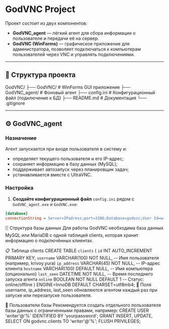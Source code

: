 # GodVNC Project

Проект состоит из двух компонентов:

- **GodVNC_agent** — лёгкий агент для сбора информации о пользователе и передачи её на сервер.
- **GodVNC (WinForms)** — графическое приложение для администратора, позволяет подключаться к компьютерам пользователей через VNC и управлять подключениями.

---

## 📁 Структура проекта

GodVNC/
├── GodVNC/ # WinForms GUI приложение
├── GodVNC_agent/ # Фоновый агент
├── config.ini # Конфигурационный файл (подключение к БД)
├── README.md # Документация
└── .gitignore

---

## ⚙️ GodVNC_agent

### Назначение

Агент запускается при входе пользователя в систему и:

- определяет текущего пользователя и его IP-адрес;
- сохраняет информацию в базу данных (MySQL);
- поддерживает автозапуск через планировщик задач;
- устанавливается вместе с UltraVNC.

### Настройка

1. **Создайте конфигурационный файл** `config.ini` рядом с `GodVNC_agent.exe` и `GodVNC.exe`:
```ini
[database]
connectionString = Server=IPadress;port=3306;Database=godvnc;User Id=writer;Password=yourpassword!;
```

🗄️ Структура базы данных
Для работы GodVNC необходима база данных MySQL или MariaDB с одной таблицей clients, которая хранит информацию о подключённых клиентах.

📋 Таблица clients
CREATE TABLE `clients` (
  `id` INT AUTO_INCREMENT PRIMARY KEY,
  `username` VARCHAR(100) NOT NULL,        -- Имя пользователя (например, krivoy.yura)
  `ip_address` VARCHAR(45) NOT NULL,       -- IP-адрес клиента
  `hostname` VARCHAR(100) DEFAULT NULL,    -- Имя компьютера (опционально)
  `last_seen` DATETIME NOT NULL,           -- Время последнего запуска агента
  `online` BOOLEAN NOT NULL DEFAULT 1      -- Статус: online/offline
) ENGINE=InnoDB DEFAULT CHARSET=utf8mb4;
🔄 Поля username, ip_address, last_seen обновляются агентом каждый раз при запуске или перезапуске пользователя.

🔐 Пользователи базы
Рекомендуется создать отдельного пользователя базы данных с ограниченными правами, например:
CREATE USER 'writer'@'%' IDENTIFIED BY 'yourpassword';
GRANT INSERT, UPDATE, SELECT ON godvnc.clients TO 'writer'@'%';
FLUSH PRIVILEGES;
